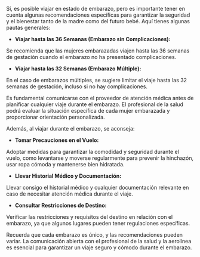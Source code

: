 Sí, es posible viajar en estado de embarazo, pero es importante tener en cuenta algunas recomendaciones específicas para garantizar la seguridad y el bienestar tanto de la madre como del futuro bebé. Aquí tienes algunas pautas generales:

- **Viajar hasta las 36 Semanas (Embarazo sin Complicaciones):**

Se recomienda que las mujeres embarazadas viajen hasta las 36 semanas de gestación cuando el embarazo no ha presentado complicaciones.

- **Viajar hasta las 32 Semanas (Embarazo Múltiple):**

En el caso de embarazos múltiples, se sugiere limitar el viaje hasta las 32 semanas de gestación, incluso si no hay complicaciones.

Es fundamental comunicarse con el proveedor de atención médica antes de planificar cualquier viaje durante el embarazo. El profesional de la salud podrá evaluar la situación específica de cada mujer embarazada y proporcionar orientación personalizada.

Además, al viajar durante el embarazo, se aconseja:

- **Tomar Precauciones en el Vuelo:**

Adoptar medidas para garantizar la comodidad y seguridad durante el vuelo, como levantarse y moverse regularmente para prevenir la hinchazón, usar ropa cómoda y mantenerse bien hidratada.

- **Llevar Historial Médico y Documentación:**

Llevar consigo el historial médico y cualquier documentación relevante en caso de necesitar atención médica durante el viaje.

- **Consultar Restricciones de Destino:**

Verificar las restricciones y requisitos del destino en relación con el embarazo, ya que algunos lugares pueden tener regulaciones específicas.

Recuerda que cada embarazo es único, y las recomendaciones pueden variar. La comunicación abierta con el profesional de la salud y la aerolínea es esencial para garantizar un viaje seguro y cómodo durante el embarazo.
